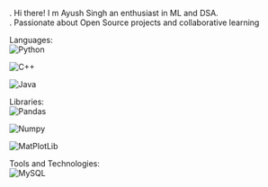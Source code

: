 . Hi there! I m Ayush Singh 
an enthusiast in ML and DSA. <br>
. Passionate about Open Source projects and collaborative learning <br>


Languages: <br>
![Python](https://img.shields.io/badge/Python-3776AB?style=for-the-badge&logo=python&logoColor=white)

![C++](https://img.shields.io/badge/C++-00599C?style=for-the-badge&logo=cplusplus&logoColor=white)

![Java](https://img.shields.io/badge/Java-00599C?style=for-the-badge&logo=cplusplus&logoColor=white)

Libraries: <br>
![Pandas](https://img.shields.io/badge/Pandas-3776AB?style=for-the-badge&logo=pandas&logoColor=white)

![Numpy](https://img.shields.io/badge/Numpy-3776AB?style=for-the-badge&logo=numpy&logoColor=white)

![MatPlotLib](https://img.shields.io/badge/MatPlotLib-3776AB?style=for-the-badge&logo=matplotlib&logoColor=white)



Tools and Technologies: <br>
![MySQL](https://img.shields.io/badge/MySQL-3776AB?style=for-the-badge&logo=mysql&logoColor=white)



<!---
ayush-singh110/ayush-singh110 is a ✨ special ✨ repository because its `README.md` (this file) appears on your GitHub profile.
You can click the Preview link to take a look at your changes.
--->
